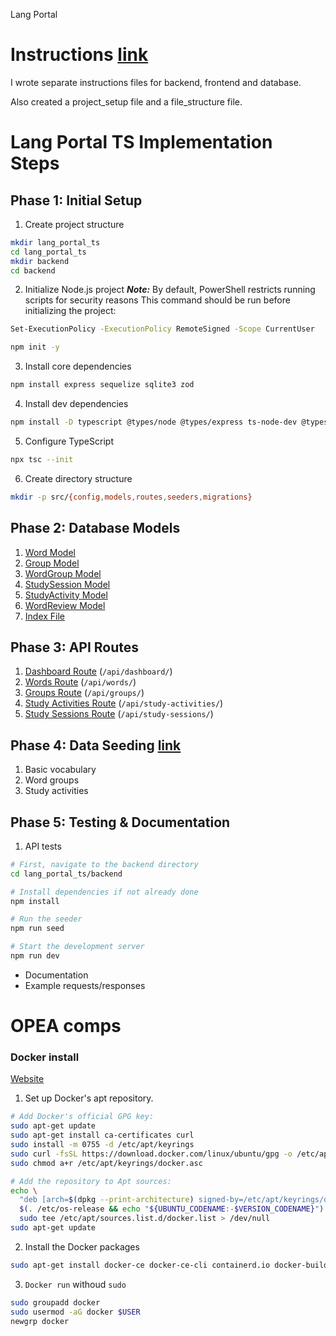 Lang Portal

# Instructions [link](../instructions)

I wrote separate instructions files for backend, frontend and database.

Also created a project_setup file and a file_structure file.

# Lang Portal TS Implementation Steps

## Phase 1: Initial Setup
1. Create project structure
```bash
mkdir lang_portal_ts
cd lang_portal_ts
mkdir backend
cd backend
```

2. Initialize Node.js project
***Note:*** By default, PowerShell restricts running scripts for security reasons
 This command should be run before initializing the project:
```bash
Set-ExecutionPolicy -ExecutionPolicy RemoteSigned -Scope CurrentUser
```
```bash
npm init -y
```

3. Install core dependencies
```bash
npm install express sequelize sqlite3 zod
```

4. Install dev dependencies
```bash
npm install -D typescript @types/node @types/express ts-node-dev @types/sequelize
```

5. Configure TypeScript
```bash
npx tsc --init
```

6. Create directory structure
```bash
mkdir -p src/{config,models,routes,seeders,migrations}
```

## Phase 2: Database Models

1. [Word Model](../lang_portal_ts/backend/src/models/Word.ts)
2. [Group Model](../lang_portal_ts/backend/src/models/Group.ts)
3. [WordGroup Model](../lang_portal_ts/backend/src/models/WordGroup.ts)
4. [StudySession Model](../lang_portal_ts/backend/src/models/StudySession.ts)
5. [StudyActivity Model](../lang_portal_ts/backend/src/models/StudyActivity.ts)
6. [WordReview Model](../lang_portal_ts/backend/src/models/WordReview.ts)
7. [Index File](../lang_portal_ts/backend/src/index.ts) 

## Phase 3: API Routes
1. [Dashboard Route](../lang_portal_ts/backend/src/routes/dashboard.ts) (`/api/dashboard/`)
2. [Words Route](../lang_portal_ts/backend/src/routes/words.ts) (`/api/words/`)
3. [Groups Route](../lang_portal_ts/backend/src/routes/groups.ts) (`/api/groups/`)
4. [Study Activities Route](../lang_portal_ts/backend/src/routes/study-activities.ts) (`/api/study-activities/`)
5. [Study Sessions Route](../lang_portal_ts/backend/src/routes/study-sessions.ts) (`/api/study-sessions/`)

## Phase 4: Data Seeding [link](../lang_portal_ts/backend/src/seeders) 
1. Basic vocabulary
2. Word groups
3. Study activities

## Phase 5: Testing & Documentation
1. API tests
```bash
# First, navigate to the backend directory
cd lang_portal_ts/backend

# Install dependencies if not already done
npm install

# Run the seeder
npm run seed

# Start the development server
npm run dev
```
- Documentation
- Example requests/responses

# OPEA comps

### Docker install

[Website](https://docs.docker.com/engine/install/ubuntu/)

1. Set up Docker's apt repository.
```sh
# Add Docker's official GPG key:
sudo apt-get update
sudo apt-get install ca-certificates curl
sudo install -m 0755 -d /etc/apt/keyrings
sudo curl -fsSL https://download.docker.com/linux/ubuntu/gpg -o /etc/apt/keyrings/docker.asc
sudo chmod a+r /etc/apt/keyrings/docker.asc

# Add the repository to Apt sources:
echo \
  "deb [arch=$(dpkg --print-architecture) signed-by=/etc/apt/keyrings/docker.asc] https://download.docker.com/linux/ubuntu \
  $(. /etc/os-release && echo "${UBUNTU_CODENAME:-$VERSION_CODENAME}") stable" | \
  sudo tee /etc/apt/sources.list.d/docker.list > /dev/null
sudo apt-get update
```

2. Install the Docker packages
```sh
sudo apt-get install docker-ce docker-ce-cli containerd.io docker-buildx-plugin docker-compose-plugin
```

3. `Docker run` withoud `sudo`
```sh
sudo groupadd docker
sudo usermod -aG docker $USER
newgrp docker
```










